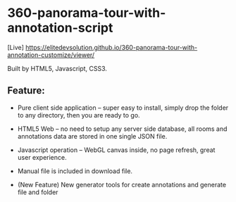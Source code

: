 # 360-panorama-tour-with-annotation-script
[Live]
https://elitedevsolution.github.io/360-panorama-tour-with-annotation-customize/viewer/

Built by HTML5, Javascript, CSS3.

## Feature:
- Pure client side application – super easy to install, simply drop the folder to any directory, then you are ready to go.

- HTML5 Web – no need to setup any server side database, all rooms and annotations data are stored in one single JSON file.

- Javascript operation – WebGL canvas inside, no page refresh, great user experience.


- Manual file is included in download file.

- (New Feature) New generator tools for create annotations and generate file and folder

